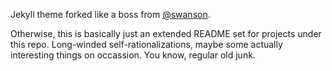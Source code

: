 Jekyll theme forked like a boss from [@swanson](https://github.com/swanson/lagom).

Otherwise, this is basically just an extended README set for projects under this repo.
Long-winded self-rationalizations, maybe some actually interesting things on
occassion.  You know, regular old junk.
